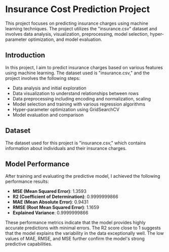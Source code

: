 # Insurance Cost Prediction Project

This project focuses on predicting insurance charges using machine learning techniques. The project utilizes the "insurance.csv" dataset and involves data analysis, visualization, preprocessing, model selection, hyper-parameter optimization, and model evaluation.

## Introduction

In this project, I aim to predict insurance charges based on various features using machine learning. The dataset used is "insurance.csv," and the project involves the following steps:

- Data analysis and initial exploration
- Data visualization to understand relationships between rows
- Data preprocessing including encoding and normalization, scaling
- Model selection and training with various regression algorithms
- Hyper-parameter optimization using GridSearchCV
- Model evaluation and comparison

## Dataset

The dataset used for this project is "insurance.csv," which contains information about individuals and their insurance charges.


## Model Performance

After training and evaluating the predictive model, I achieved the following performance results:

- **MSE (Mean Squared Error)**: 1.3593
- **R2 (Coefficient of Determination)**: 0.9999999866
- **MAE (Mean Absolute Error)**: 0.9431
- **RMSE (Root Mean Squared Error)**: 1.1659
- **Explained Variance**: 0.9999999866

These performance metrics indicate that the model provides highly accurate predictions with minimal errors. The R2 score close to 1 suggests that the model explains the variability in the data exceptionally well. The low values of MAE, RMSE, and MSE further confirm the model's strong predictive capabilities.

